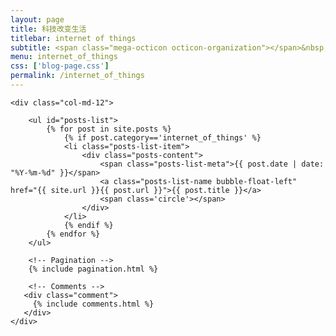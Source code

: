 ```yaml
---
layout: page
title: 科技改变生活
titlebar: internet of things
subtitle: <span class="mega-octicon octicon-organization"></span>&nbsp;&nbsp; 物联网，连接你我，连接世界
menu: internet_of_things
css: ['blog-page.css']
permalink: /internet_of_things
---
```


<div class="row">

    <div class="col-md-12">

        <ul id="posts-list">
            {% for post in site.posts %}
                {% if post.category=='internet_of_things' %}
                <li class="posts-list-item">
                    <div class="posts-content">
                        <span class="posts-list-meta">{{ post.date | date: "%Y-%m-%d" }}</span>
                        <a class="posts-list-name bubble-float-left" href="{{ site.url }}{{ post.url }}">{{ post.title }}</a>
                        <span class='circle'></span>
                    </div>
                </li>
                {% endif %}
            {% endfor %}
        </ul> 

        <!-- Pagination -->
        {% include pagination.html %}

        <!-- Comments -->
       <div class="comment">
         {% include comments.html %}
       </div>
    </div>

</div>
<script>
    $(document).ready(function(){

        // Enable bootstrap tooltip
        $("body").tooltip({ selector: '[data-toggle=tooltip]' });

    });
</script>